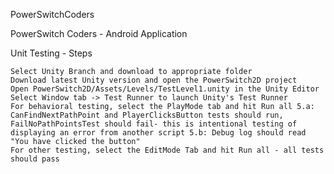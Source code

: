 PowerSwitchCoders

PowerSwitch Coders - Android Application

Unit Testing - Steps

    Select Unity Branch and download to appropriate folder
    Download latest Unity version and open the PowerSwitch2D project
    Open PowerSwitch2D/Assets/Levels/TestLevel1.unity in the Unity Editor
    Select Window tab -> Test Runner to launch Unity's Test Runner
    For behavioral testing, select the PlayMode tab and hit Run all 5.a: CanFindNextPathPoint and PlayerClicksButton tests should run, FailNoPathPointsTest should fail- this is intentional testing of displaying an error from another script 5.b: Debug log should read "You have clicked the button"
    For other testing, select the EditMode Tab and hit Run all - all tests should pass
